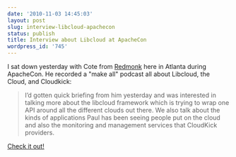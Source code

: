```yaml
---
date: '2010-11-03 14:45:03'
layout: post
slug: interview-libcloud-apachecon
status: publish
title: Interview about Libcloud at ApacheCon
wordpress_id: '745'
---
```


I sat down yesterday with Cote from [Redmonk](http://www.redmonk.com) here in Atlanta during ApacheCon. He recorded a "make all" podcast all about Libcloud, the Cloud, and Cloudkick:


> I’d gotten quick briefing from him yesterday and was interested in talking more about the libcloud framework which is trying to wrap one API around all the different clouds out there. We also talk about the kinds of applications Paul has been seeing people put on the cloud and also the monitoring and management services that CloudKick providers.


[Check it out!](http://www.redmonk.com/cote/2010/11/02/makeall012/)

